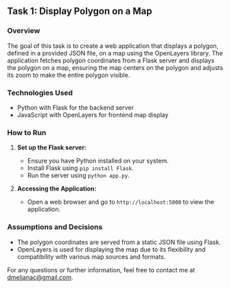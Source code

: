 
## Task 1: Display Polygon on a Map

### Overview

The goal of this task is to create a web application that displays a polygon, defined in a provided JSON file, on a map using the OpenLayers library. The application fetches polygon coordinates from a Flask server and displays the polygon on a map, ensuring the map centers on the polygon and adjusts its zoom to make the entire polygon visible.

### Technologies Used

- Python with Flask for the backend server
- JavaScript with OpenLayers for frontend map display

### How to Run

1. **Set up the Flask server:**
   - Ensure you have Python installed on your system.
   - Install Flask using `pip install Flask`.
   - Run the server using `python app.py`.

2. **Accessing the Application:**
   - Open a web browser and go to `http://localhost:5000` to view the application.

### Assumptions and Decisions

- The polygon coordinates are served from a static JSON file using Flask.
- OpenLayers is used for displaying the map due to its flexibility and compatibility with various map sources and formats.

For any questions or further information, feel free to contact me at dmeljanac@gmail.com.

